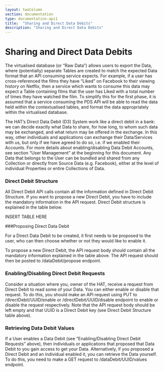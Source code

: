 ```yaml
---
layout: twoColumn
section: documentation
type: documentation-api1
title:  "Sharing and Direct Data Debits"
description: "Sharing and Direct Data Debits"
---
```


# Sharing and Direct Data Debits

The virtualised database (or “Raw Data”) allows users to export the Data, where (potentially) separate Tables are created to match the expected Data format that an API consuming service expects. For example, if a user has cross-referenced the films they have “Liked” on Facebook to their viewing history on Netflix, then a service which wants to consume this data may expect a Table containing films that the user has Liked with a total number of times they have watched the film. To simplify this for the first phase, it is assumed that a service consuming the PDS API will be able to read the data held within the contextualised tables, and format the data appropriately within the virtualised database.

The HAT’s Direct Data Debit (D3) System work like a direct debit in a bank: we can decide exactly what Data to share, for how long, to whom such data may be exchanged, and what return may be offered in the exchange. In this way, other individuals and applications can exchange their Data/Services with us, but only if we have agreed to do so, i.e. if we enabled their Accounts. For more details about enabling/disabling Data Debit Accounts, see section “User Management” at the beginning for this document. Any Data that belongs to the User can be bundled and shared from any Collection or directly from Source Data (e.g. Facebook), either at the level of individual Properties or entire Collections of Data.


### Direct Debit Structure

All Direct Debit API calls contain all the information defined in Direct Debit Structure. If you want to propose a new Direct Debit, you have to include the mandatory information in the API request. Direct Debit structure is explained in the table below.

INSERT TABLE HERE

###Proposing Direct Data Debit
   
For a Direct Data Debit to be created, it first needs to be proposed to the user, who can then choose whether or not they would like to enable it.
   
To propose a new Direct Debit, the API request body should contain all the mandatory information explained in the table above. The API request should then be posted to /dataDebit/propose endpoint.

### Enabling/Disabling Direct Debit Requests
    
Consider a situation where you, owner of the HAT, receive a request from Direct Debit to read some of your Data. You can either enable or disable that request. To do this, you should make an API request using PUT to /directDebit/UUID/enable or /directDebit/UUID/disable endpoint to enable or disable the request respectively. Note that the API request body should be left empty and that UUID is a Direct Debit key (see Direct Debit Structure table above).

### Retrieving Data Debit Values

If a User enables a Data Debit (see “Enabling/Disabling Direct Debit Requests” above), then individuals or applications that proposed that Data Debit to you gain access to get your Data. Alternatively, if you proposed a Direct Debit and an individual enabled it, you can retrieve the Data yourself. To do this, you need to make a GET request to /dataDebit/UUID/values endpoint.
